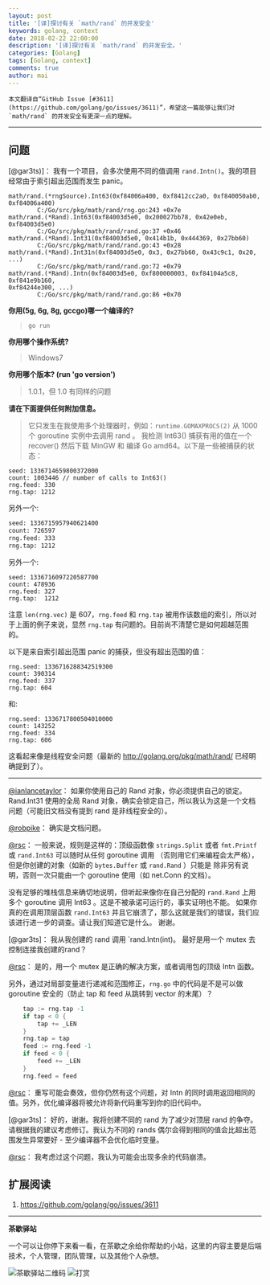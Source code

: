 ```yaml
---
layout: post
title: '[译]探讨有关 `math/rand` 的并发安全'
keywords: golang, context
date: 2018-02-22 22:00:00
description: '[译]探讨有关 `math/rand` 的并发安全。'
categories: [Golang]
tags: [Golang, context]
comments: true
author: mai
---
```


    本文翻译自“GitHub Issue [#3611](https://github.com/golang/go/issues/3611)”，希望这一篇能够让我们对 `math/rand` 的并发安全有更深一点的理解。

----

## 问题

[@gar3ts)]：
我有一个项目，会多次使用不同的值调用 `rand.Intn()`。我的项目经常由于索引超出范围而发生 panic。

```golang
math/rand.(*rngSource).Int63(0xf84006a400, 0xf8412cc2a0, 0xf840050ab0, 0xf84006a400)
        C:/Go/src/pkg/math/rand/rng.go:243 +0x7e
math/rand.(*Rand).Int63(0xf84003d5e0, 0x200027bb78, 0x42e0eb, 0xf84003d5e0)
        C:/Go/src/pkg/math/rand/rand.go:37 +0x46
math/rand.(*Rand).Int31(0xf84003d5e0, 0x414b1b, 0x444369, 0x27bb60)
        C:/Go/src/pkg/math/rand/rand.go:43 +0x28
math/rand.(*Rand).Int31n(0xf84003d5e0, 0x3, 0x27bb60, 0x43c9c1, 0x20, ...)
        C:/Go/src/pkg/math/rand/rand.go:72 +0x79
math/rand.(*Rand).Intn(0xf84003d5e0, 0xf800000003, 0xf84104a5c8, 0xf841e9b160,
0xf84244e300, ...)
        C:/Go/src/pkg/math/rand/rand.go:86 +0x70
```

**你用(5g, 6g, 8g, gccgo)哪一个编译的?**

>`go run`

**你用哪个操作系统?**

>Windows7

**你用哪个版本?  (run 'go version')**

>1.0.1，但 1.0 有同样的问题

**请在下面提供任何附加信息。**

>它只发生在我使用多个处理器时，例如：`runtime.GOMAXPROCS(2)`
从 1000 个 goroutine 实例中去调用 rand 。
我检测 Int63() 捕获有用的值在一个 recover() 然后下载 MinGW 和
编译 Go amd64。以下是一些被捕获的状态：

```
seed: 1336714659800372000  
count: 1003446 // number of calls to Int63()
rng.feed: 330
rng.tap: 1212
```

另外一个:

```sh
seed: 1336715957940621400
count: 726597
rng.feed: 333
rng.tap: 1212
```

另外一个:

```
seed: 1336716097220587700
count: 478936
rng.feed: 327
rng.tap:  1212
```

注意 `len(rng.vec)` 是 607，`rng.feed` 和 `rng.tap` 被用作该数组的索引，所以对于上面的例子来说，显然 `rng.tap` 有问题的。目前尚不清楚它是如何超越范围的。

以下是来自索引超出范围 panic 的捕获，但没有超出范围的值：

```
rng.seed: 1336716288342519300
count: 390314
rng.feed: 337
rng.tap: 604
```

和:

```
rng.seed: 1336717800504010000
count: 143252
rng.feed: 334
rng.tap: 606
```

这看起来像是线程安全问题（最新的 http://golang.org/pkg/math/rand/ 已经明确提到了）。

----

[@ianlancetaylor](https://github.com/ianlancetaylor)：
如果你使用自己的 Rand 对象，你必须提供自己的锁定。Rand.Int31 使用的全局 Rand 对象，确实会锁定自己，所以我认为这是一个文档问题（可能旧文档没有提到 rand 是非线程安全的）。

[@robpike](https://github.com/robpike)：
确实是文档问题。

[@rsc](https://github.com/rsc)：
一般来说，规则是这样的：顶级函数像 `strings.Split` 或者
`fmt.Printf` 或 `rand.Int63` 可以随时从任何 goroutine 调用
（否则用它们来编程会太严格），但是你创建的对象（如新的 `bytes.Buffer` 或 `rand.Rand` ）只能是
除非另有说明，否则一次只能由一个 goroutine 使用（如
net.Conn 的文档）。

没有足够的堆栈信息来确切地说明，但听起来像你在自己分配的 `rand.Rand` 上用多个 goroutine 调用 Int63 。这是不被承诺可运行的，事实证明也不能。
如果你真的在调用顶层函数 `rand.Int63` 并且它崩溃了，那么这就是我们的错误，我们应该进行进一步的调查。请让我们知道它是什么。
谢谢。

[@gar3ts]：
我从我创建的 rand 调用 `rand.Intn(int)。
最好是用一个 mutex 去控制连接我创建的rand？

[@rsc](https://github.com/rsc)：
是的，用一个 mutex 是正确的解决方案，或者调用包的顶级 Intn 函数。

另外，通过对局部变量进行递减和范围修正，`rng.go` 中的代码是不是可以做 goroutine 安全的（防止 tap 和 feed 从跳转到 vector 的末尾）？

```go
    tap := rng.tap -1
    if tap < 0 {
        tap += _LEN
    }
    rng.tap = tap
    feed := rng.feed -1
    if feed < 0 {
        feed += _LEN
    }
    rng.feed = feed
```

[@rsc](https://github.com/rsc)：
重写可能会奏效，但你仍然有这个问题，对 Intn 的同时调用返回相同的值。另外，优化编译器将被允许将新代码重写到你的旧代码中。

[@gar3ts]：
好的，谢谢。我将创建不同的 rand 为了减少对顶层 rand 的争夺。
请根据我的建议考虑修订。我认为不同的 rands 偶尔会得到相同的值会比超出范围发生异常要好 - 至少编译器不会优化临时变量。

[@rsc](https://github.com/rsc)：
我考虑过这个问题，我认为可能会出现多余的代码崩溃。

## 扩展阅读

1. https://github.com/golang/go/issues/3611

----

**茶歇驿站**

一个可以让你停下来看一看，在茶歇之余给你帮助的小站，这里的内容主要是后端技术，个人管理，团队管理，以及其他个人杂想。

![茶歇驿站二维码](http://oqos7hrvp.bkt.clouddn.com/blog/tech_tea.jpg)
![打赏](http://oqos7hrvp.bkt.clouddn.com/blog/money.jpg)
